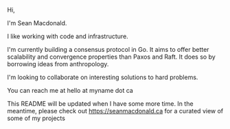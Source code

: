 Hi,

I'm Sean Macdonald. 

I like working with code and infrastructure.

I'm currently building a consensus protocol in Go. It aims to offer better scalability and convergence properties than Paxos and Raft. It does so by borrowing ideas from anthropology.

I'm looking to collaborate on interesting solutions to hard problems.

You can reach me at hello at myname dot ca

This README will be updated when I have some more time. In the meantime, please check out https://seanmacdonald.ca for a curated view of some of my projects
